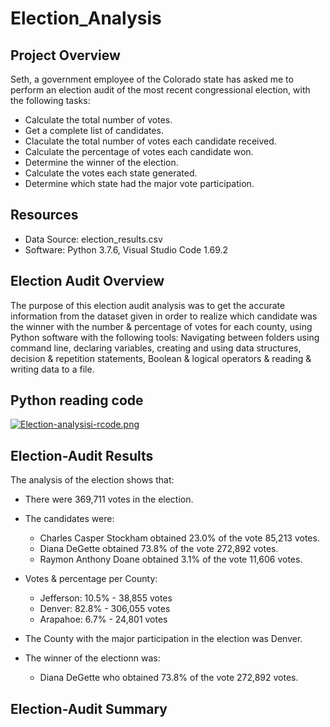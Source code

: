 # Election_Analysis

## Project Overview

Seth, a government employee of the Colorado state has asked me to perform an election audit of the most recent congressional election, with the following tasks:

* Calculate the total number of votes.
* Get a complete list of candidates.
* Claculate the total number of votes each candidate received.
* Calculate the percentage of votes each candidate won.
* Determine the winner of the election.
* Calculate the votes each state generated.
* Determine which state had the major vote participation.

## Resources 

* Data Source: election_results.csv
* Software: Python 3.7.6, Visual Studio Code 1.69.2

## Election Audit Overview

The purpose of this election audit analysis was to get the accurate information from the dataset given in order to realize which candidate was the winner with the number & percentage of votes for each county, using Python software with the following tools: Navigating between folders using command line, declaring variables, creating and using data structures, decision & repetition statements, Boolean & logical operators & reading & writing data to a file.

## Python reading code 

[![Election-analysisi-rcode.png](https://i.postimg.cc/QdVPmZcK/Election-analysisi-rcode.png)](https://postimg.cc/18hJRTCy)

## Election-Audit Results 
The analysis of the election shows that:
- There were 369,711 votes in the election.

- The candidates were:
  - Charles Casper Stockham obtained 23.0% of the vote 85,213 votes.
  - Diana DeGette obtained 73.8% of the vote 272,892 votes.
  - Raymon Anthony Doane obtained 3.1% of the vote 11,606 votes. 

- Votes & percentage per County:
  - Jefferson: 10.5% - 38,855 votes
  - Denver: 82.8% - 306,055 votes
  - Arapahoe: 6.7% - 24,801 votes

- The County with the major participation in the election was Denver.

- The winner of the electionn was:
  - Diana DeGette who obtained 73.8% of the vote 272,892 votes.
  
## Election-Audit Summary 


